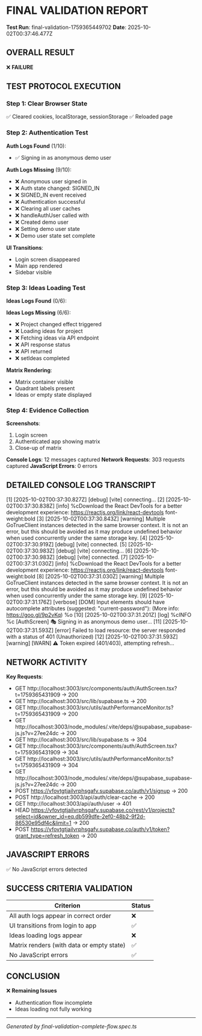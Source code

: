# FINAL VALIDATION REPORT
**Test Run**: final-validation-1759365449702
**Date**: 2025-10-02T00:37:46.477Z

## OVERALL RESULT
❌ **FAILURE**

## TEST PROTOCOL EXECUTION

### Step 1: Clear Browser State
✅ Cleared cookies, localStorage, sessionStorage
✅ Reloaded page

### Step 2: Authentication Test
**Auth Logs Found** (1/10):
- ✅ Signing in as anonymous demo user

**Auth Logs Missing** (9/10):
- ❌ Anonymous user signed in
- ❌ Auth state changed: SIGNED_IN
- ❌ SIGNED_IN event received
- ❌ Authentication successful
- ❌ Clearing all user caches
- ❌ handleAuthUser called with
- ❌ Created demo user
- ❌ Setting demo user state
- ❌ Demo user state set complete

**UI Transitions**:
- Login screen disappeared
- Main app rendered
- Sidebar visible

### Step 3: Ideas Loading Test
**Ideas Logs Found** (0/6):


**Ideas Logs Missing** (6/6):
- ❌ Project changed effect triggered
- ❌ Loading ideas for project
- ❌ Fetching ideas via API endpoint
- ❌ API response status
- ❌ API returned
- ❌ setIdeas completed

**Matrix Rendering**:
- Matrix container visible
- Quadrant labels present
- Ideas or empty state displayed

### Step 4: Evidence Collection
**Screenshots**:
1. Login screen
2. Authenticated app showing matrix
3. Close-up of matrix

**Console Logs**: 12 messages captured
**Network Requests**: 303 requests captured
**JavaScript Errors**: 0 errors

## DETAILED CONSOLE LOG TRANSCRIPT

[1] [2025-10-02T00:37:30.827Z] [debug] [vite] connecting...
[2] [2025-10-02T00:37:30.838Z] [info] %cDownload the React DevTools for a better development experience: https://reactjs.org/link/react-devtools font-weight:bold
[3] [2025-10-02T00:37:30.843Z] [warning] Multiple GoTrueClient instances detected in the same browser context. It is not an error, but this should be avoided as it may produce undefined behavior when used concurrently under the same storage key.
[4] [2025-10-02T00:37:30.919Z] [debug] [vite] connected.
[5] [2025-10-02T00:37:30.983Z] [debug] [vite] connecting...
[6] [2025-10-02T00:37:30.983Z] [debug] [vite] connected.
[7] [2025-10-02T00:37:31.030Z] [info] %cDownload the React DevTools for a better development experience: https://reactjs.org/link/react-devtools font-weight:bold
[8] [2025-10-02T00:37:31.030Z] [warning] Multiple GoTrueClient instances detected in the same browser context. It is not an error, but this should be avoided as it may produce undefined behavior when used concurrently under the same storage key.
[9] [2025-10-02T00:37:31.176Z] [verbose] [DOM] Input elements should have autocomplete attributes (suggested: "current-password"): (More info: https://goo.gl/9p2vKq) %o
[10] [2025-10-02T00:37:31.201Z] [log] %cINFO %c [AuthScreen] 🎭 Signing in as anonymous demo user... 
[11] [2025-10-02T00:37:31.593Z] [error] Failed to load resource: the server responded with a status of 401 (Unauthorized)
[12] [2025-10-02T00:37:31.593Z] [warning] [WARN] ⚠️ Token expired (401/403), attempting refresh...

## NETWORK ACTIVITY

**Key Requests**:
- GET http://localhost:3003/src/components/auth/AuthScreen.tsx?t=1759365431909 → 200
- GET http://localhost:3003/src/lib/supabase.ts → 200
- GET http://localhost:3003/src/utils/authPerformanceMonitor.ts?t=1759365431909 → 200
- GET http://localhost:3003/node_modules/.vite/deps/@supabase_supabase-js.js?v=27ee24dc → 200
- GET http://localhost:3003/src/lib/supabase.ts → 304
- GET http://localhost:3003/src/components/auth/AuthScreen.tsx?t=1759365431909 → 304
- GET http://localhost:3003/src/utils/authPerformanceMonitor.ts?t=1759365431909 → 304
- GET http://localhost:3003/node_modules/.vite/deps/@supabase_supabase-js.js?v=27ee24dc → 200
- POST https://vfovtgtjailvrphsgafv.supabase.co/auth/v1/signup → 200
- POST http://localhost:3003/api/auth/clear-cache → 200
- GET http://localhost:3003/api/auth/user → 401
- HEAD https://vfovtgtjailvrphsgafv.supabase.co/rest/v1/projects?select=id&owner_id=eq.db599dfe-2ef0-48b2-9f2d-86530e95df4c&limit=1 → 200
- POST https://vfovtgtjailvrphsgafv.supabase.co/auth/v1/token?grant_type=refresh_token → 200

## JAVASCRIPT ERRORS

✅ No JavaScript errors detected

## SUCCESS CRITERIA VALIDATION

| Criterion | Status |
|-----------|--------|
| All auth logs appear in correct order | ❌ |
| UI transitions from login to app | ✅ |
| Ideas loading logs appear | ❌ |
| Matrix renders (with data or empty state) | ✅ |
| No JavaScript errors | ✅ |

## CONCLUSION

❌ **Remaining Issues**

- Authentication flow incomplete
- Ideas loading not fully working

---
*Generated by final-validation-complete-flow.spec.ts*
